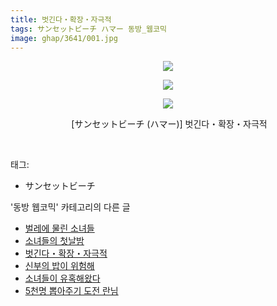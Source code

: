 ```yaml
---
title: 벗긴다・확장・자극적
tags: サンセットビーチ ハマー 동방_웹코믹
image: ghap/3641/001.jpg
---
```

<div class="article">
<p style="text-align: center; clear: none; float: none;"><img src="{{ site.nasurl }}/ghap/3641/001.jpg"/></p>
<p style="text-align: center; clear: none; float: none;"><img src="{{ site.nasurl }}/ghap/3641/002.jpg"/></p>
<p style="text-align: center; clear: none; float: none;"><img src="{{ site.nasurl }}/ghap/3641/003.jpg"/></p>
<p style="text-align: center; clear: none; float: none;"> [サンセットビーチ (ハマー)] 벗긴다・확장・자극적</p>
<p><br/></p>
</div><div class="tagTrail">
<p>태그: </p>
<ul>
<li>サンセットビーチ</li>
</ul>
</div><div class="another">
<p>'동방 웹코믹' 카테고리의 다른 글</p>
<ul>
<li><a href="/2017-08-12-ghap_3643">벌레에 물린 소녀들</a></li>
<li><a href="/2017-08-12-ghap_3642">소녀들의 첫날밤</a></li>
<li><a href="/2017-08-12-ghap_3641">벗긴다・확장・자극적</a></li>
<li><a href="/2017-08-12-ghap_3640">신부의 밥이 위험해</a></li>
<li><a href="/2017-08-12-ghap_3639">소녀들이 유혹해왔다</a></li>
<li><a href="/2017-08-10-ghap_3637">5천명 뽑아주기 도전 란님</a></li>
</ul>
</div><div class="cb_module cb_fluid">
<div class="cb_wrt cb_profile">
</div><!-- commentList close -->
</div>